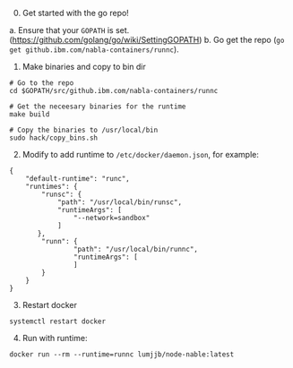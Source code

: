 0. Get started with the go repo!

a. Ensure that your `GOPATH` is set. (https://github.com/golang/go/wiki/SettingGOPATH)
b. Go get the repo (`go get github.ibm.com/nabla-containers/runnc`).

1. Make binaries and copy to bin dir
```
# Go to the repo
cd $GOPATH/src/github.ibm.com/nabla-containers/runnc

# Get the neceesary binaries for the runtime
make build

# Copy the binaries to /usr/local/bin
sudo hack/copy_bins.sh
```

2. Modify to add runtime to `/etc/docker/daemon.json`, for example:
```
{
    "default-runtime": "runc",
    "runtimes": {
        "runsc": {
            "path": "/usr/local/bin/runsc",
            "runtimeArgs": [
                "--network=sandbox"
            ]
       },
        "runn": {
                "path": "/usr/local/bin/runnc",
                "runtimeArgs": [
                ]
        }
    }
}
```

3. Restart docker 

```systemctl restart docker```

4. Run with runtime:

```docker run --rm --runtime=runnc lumjjb/node-nable:latest```
